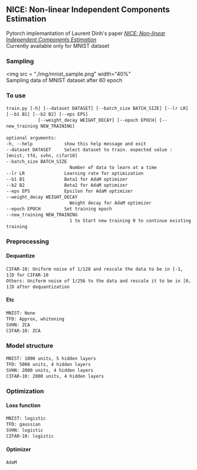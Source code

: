 ## NICE: Non-linear Independent Components Estimation
Pytorch implemantation of Laurent Dinh's paper [*NICE: Non-linear Independent Components Estimation*](https://arxiv.org/abs/1410.8516)  
Currently available only for MNIST dataset  


### Sampling
<img src = "./img/mnist_sample.png" width="40%"  
Sampling data of MNIST dataset after 60 epoch  

### To use  
    train.py [-h] [--dataset DATASET] [--batch_size BATCH_SIZE] [--lr LR] [--b1 B1] [--b2 B2] [--eps EPS]
                [--weight_decay WEIGHT_DECAY] [--epoch EPOCH] [--new_training NEW_TRAINING]
              
    optional arguments:
    -h, --help            show this help message and exit
    --dataset DATASET     Select dataset to train. expected value : [mnist, tfd, svhn, cifar10]
    --batch_size BATCH_SIZE
                            Number of data to learn at a time
    --lr LR               Learning rate for optimization
    --b1 B1               Beta1 for AdaM optimizer
    --b2 B2               Beta2 for AdaM optimizer
    --eps EPS             Epsilon for AdaM optimizer
    --weight_decay WEIGHT_DECAY
                            Weight decay for AdaM optimizer
    --epoch EPOCH         Set training epoch
    --new_training NEW_TRAINING
                            1 to Start new training 0 to continue existing training

### Preprocessing
#### Dequantize
    CIFAR-10: Uniform noise of 1/128 and rescale the data to be in [-1, 1]D for CIFAR-10
    Others: Uniform noise of 1/256 to the data and rescale it to be in [0, 1]D after dequantization
#### Etc
    MNIST: None
    TFD: Approx, whitening
    SVHN: ZCA
    CIFAR-10: ZCA
### Model structure
    MNIST: 1000 units, 5 hidden layers
    TFD: 5000 units, 4 hidden layers
    SVHN: 2000 units, 4 hidden layers
    CIFAR-10: 2000 units, 4 hidden layers
### Optimization
  #### Loss function
    MNIST: logistic
    TFD: gaussian
    SVHN: logistic
    CIFAR-10: logistic
  #### Optimizer
    AdaM

